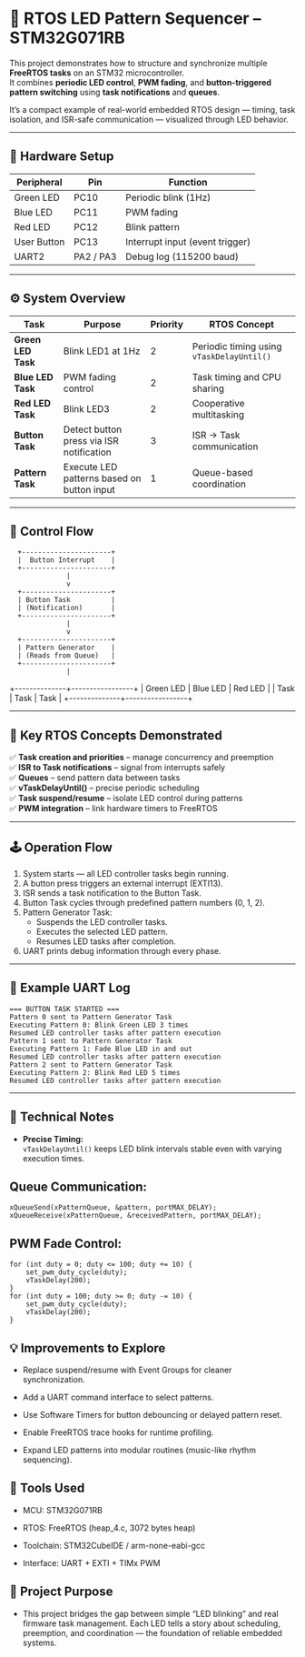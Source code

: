 # 🔷 RTOS LED Pattern Sequencer – STM32G071RB

This project demonstrates how to structure and synchronize multiple **FreeRTOS tasks** on an STM32 microcontroller.  
It combines **periodic LED control**, **PWM fading**, and **button-triggered pattern switching** using **task notifications** and **queues**.

It’s a compact example of real-world embedded RTOS design — timing, task isolation, and ISR-safe communication — visualized through LED behavior.

---

## 🧩 Hardware Setup

| Peripheral | Pin | Function |
|-------------|-----|----------|
| Green LED | PC10 | Periodic blink (1Hz) |
| Blue LED | PC11 | PWM fading |
| Red LED | PC12 | Blink pattern |
| User Button | PC13 | Interrupt input (event trigger) |
| UART2 | PA2 / PA3 | Debug log (115200 baud) |

---

## ⚙️ System Overview

| Task | Purpose | Priority | RTOS Concept |
|------|----------|-----------|---------------|
| **Green LED Task** | Blink LED1 at 1Hz | 2 | Periodic timing using `vTaskDelayUntil()` |
| **Blue LED Task** | PWM fading control | 2 | Task timing and CPU sharing |
| **Red LED Task** | Blink LED3 | 2 | Cooperative multitasking |
| **Button Task** | Detect button press via ISR notification | 3 | ISR → Task communication |
| **Pattern Task** | Execute LED patterns based on button input | 1 | Queue-based coordination |

---

## 🔄 Control Flow

      +----------------------+
      |  Button Interrupt    |
      +----------------------+
                  |
                  v
      +----------------------+
      | Button Task          |
      | (Notification)       |
      +----------------------+
                  |
                  v
      +----------------------+
      | Pattern Generator    |
      | (Reads from Queue)   |
      +----------------------+
                  |
   +--------------+-----------------+
   | Green LED | Blue LED | Red LED |
   |   Task    |   Task   |   Task  |
   +--------------+-----------------+


---

## 🧠 Key RTOS Concepts Demonstrated

✅ **Task creation and priorities** – manage concurrency and preemption  
✅ **ISR to Task notifications** – signal from interrupts safely  
✅ **Queues** – send pattern data between tasks  
✅ **vTaskDelayUntil()** – precise periodic scheduling  
✅ **Task suspend/resume** – isolate LED control during patterns  
✅ **PWM integration** – link hardware timers to FreeRTOS  

---

## 🕹️ Operation Flow

1. System starts — all LED controller tasks begin running.  
2. A button press triggers an external interrupt (EXTI13).  
3. ISR sends a task notification to the Button Task.  
4. Button Task cycles through predefined pattern numbers (0, 1, 2).  
5. Pattern Generator Task:
   - Suspends the LED controller tasks.
   - Executes the selected LED pattern.
   - Resumes LED tasks after completion.  
6. UART prints debug information through every phase.

---

## 🧾 Example UART Log

```
=== BUTTON TASK STARTED ===
Pattern 0 sent to Pattern Generator Task
Executing Pattern 0: Blink Green LED 3 times
Resumed LED controller tasks after pattern execution
Pattern 1 sent to Pattern Generator Task
Executing Pattern 1: Fade Blue LED in and out
Resumed LED controller tasks after pattern execution
Pattern 2 sent to Pattern Generator Task
Executing Pattern 2: Blink Red LED 5 times
Resumed LED controller tasks after pattern execution
```


---

## 🔧 Technical Notes

- **Precise Timing:**  
  `vTaskDelayUntil()` keeps LED blink intervals stable even with varying execution times.  

## Queue Communication: 
 
```
xQueueSend(xPatternQueue, &pattern, portMAX_DELAY);
xQueueReceive(xPatternQueue, &receivedPattern, portMAX_DELAY);
```
## PWM Fade Control:  

```
for (int duty = 0; duty <= 100; duty += 10) {
    set_pwm_duty_cycle(duty);
    vTaskDelay(200);
}
for (int duty = 100; duty >= 0; duty -= 10) {
    set_pwm_duty_cycle(duty);
    vTaskDelay(200);
}
```

## 💡 Improvements to Explore

- Replace suspend/resume with Event Groups for cleaner synchronization.

- Add a UART command interface to select patterns.

- Use Software Timers for button debouncing or delayed pattern reset.

- Enable FreeRTOS trace hooks for runtime profiling.

- Expand LED patterns into modular routines (music-like rhythm sequencing).

## 🧰 Tools Used

- MCU: STM32G071RB

- RTOS: FreeRTOS (heap_4.c, 3072 bytes heap)

- Toolchain: STM32CubeIDE / arm-none-eabi-gcc

- Interface: UART + EXTI + TIMx PWM

## 🧩 Project Purpose

- This project bridges the gap between simple “LED blinking” and real firmware task management.
Each LED tells a story about scheduling, preemption, and coordination — the foundation of reliable embedded systems.